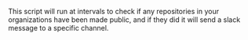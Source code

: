 This script will run at intervals to check if any repositories in your organizations have been made public, and if they did it will send a slack message to a specific channel.
